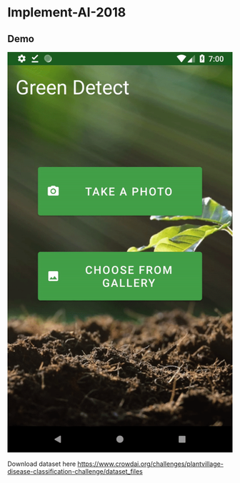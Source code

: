 # Implement-AI-2018

## Demo
![](demo.gif)

Download dataset here https://www.crowdai.org/challenges/plantvillage-disease-classification-challenge/dataset_files
